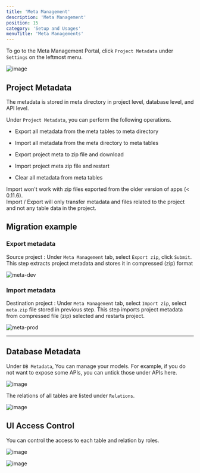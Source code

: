 ```yaml
---
title: 'Meta Management'
description: 'Meta Management'
position: 15
category: 'Setup and Usages'
menuTitle: 'Meta Managements'
---
```


To go to the Meta Management Portal, click ``Project Metadata`` under ``Settings`` on the leftmost menu.

![image](https://user-images.githubusercontent.com/35857179/126929430-1ad086a8-0611-4f39-8c7f-580637574056.png)

## Project Metadata

The metadata is stored in meta directory in project level, database level, and API level. 

Under ``Project Metadata``, you can perform the following operations.

- Export all metadata from the meta tables to meta directory
 
- Import all metadata from the meta directory to meta tables
 
- Export project meta to zip file and download
 
- Import project meta zip file and restart

- Clear all metadata from meta tables

<alert>
  Import won't work with zip files exported from the older version of apps (< 0.11.6). <br> 
  Import / Export will only transfer metadata and files related to the project and not any table data in the project.
</alert>

## Migration example
### Export metadata
Source project : Under ``Meta Management`` tab, select ``Export zip``, click ``Submit``. This step extracts project metadata and stores it in compressed (zip) format  

![meta-dev](https://user-images.githubusercontent.com/86527202/130780497-89578bd0-a417-468a-92d8-88c5c07a72b0.png "Step-Export")

### Import metadata
Destination project : Under ``Meta Management`` tab, select ``Import zip``, select ``meta.zip`` file stored in previous step. This step imports project metadata from compressed file (zip) selected and restarts project.  

![meta-prod](https://user-images.githubusercontent.com/86527202/130781015-3477e596-b1bc-4189-9853-bfd850157ba8.png)

---


## Database Metadata

Under ``DB Metadata``, You can manage your models. For example, if you do not want to expose some APIs, you can untick those under APIs here.

![image](https://user-images.githubusercontent.com/35857179/127611038-a10ccee5-72ca-42cf-a55b-c8268c9fbe5c.png)

The relations of all tables are listed under ``Relations``.

![image](https://user-images.githubusercontent.com/35857179/127611116-0289f739-bad7-45a0-b2bd-bfd8565f50b8.png)

## UI Access Control

You can control the access to each table and relation by roles. 

![image](https://user-images.githubusercontent.com/35857179/127611188-339de6ca-e648-47c0-a358-eee0d03ae9d0.png)

![image](https://user-images.githubusercontent.com/35857179/127611237-5c43e194-a8ba-4e33-b473-5b690a38e80d.png)
